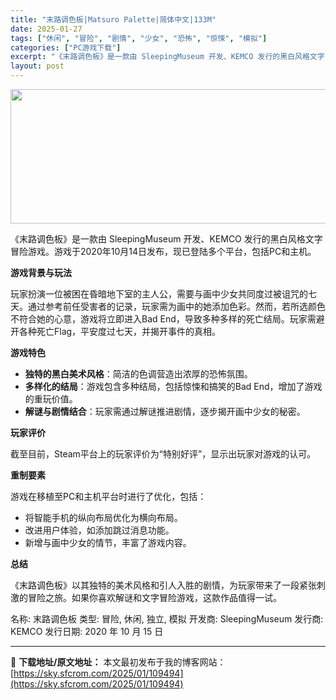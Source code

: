 ```yaml
---
title: "末路调色板|Matsuro Palette|简体中文|133M"
date: 2025-01-27
tags: ["休闲", "冒险", "剧情", "少女", "恐怖", "惊悚", "模拟"]
categories: ["PC游戏下载"]
excerpt: "《末路调色板》是一款由 SleepingMuseum 开发、KEMCO 发行的黑白风格文字冒险游戏。游戏于2020年10月14日发布，现已登陆多个平台，包括PC和主机。 游戏背景与玩法 玩家扮演一位被困在昏暗地下室的主人公，需要与画中少女共同度过被诅咒的七天。通过参考前任受害者的记录，玩家需为画中的&hellip;"
layout: post
---
```


<img class="aligncenter size-full wp-image-109495" src="https://sky.sfcrom.com/wp-content/uploads/2025/01/2025012701480538.webp" alt="" width="660" height="215" />

《末路调色板》是一款由 SleepingMuseum 开发、KEMCO 发行的黑白风格文字冒险游戏。游戏于2020年10月14日发布，现已登陆多个平台，包括PC和主机。

<strong>游戏背景与玩法</strong>

玩家扮演一位被困在昏暗地下室的主人公，需要与画中少女共同度过被诅咒的七天。通过参考前任受害者的记录，玩家需为画中的她添加色彩。然而，若所选颜色不符合她的心意，游戏将立即进入Bad End，导致多种多样的死亡结局。玩家需避开各种死亡Flag，平安度过七天，并揭开事件的真相。

<strong>游戏特色</strong>
<ul>
 	<li><strong>独特的黑白美术风格</strong>：简洁的色调营造出浓厚的恐怖氛围。</li>
 	<li><strong>多样化的结局</strong>：游戏包含多种结局，包括惊悚和搞笑的Bad End，增加了游戏的重玩价值。</li>
 	<li><strong>解谜与剧情结合</strong>：玩家需通过解谜推进剧情，逐步揭开画中少女的秘密。</li>
</ul>
<strong>玩家评价</strong>

截至目前，Steam平台上的玩家评价为“特别好评”，显示出玩家对游戏的认可。

<strong>重制要素</strong>

游戏在移植至PC和主机平台时进行了优化，包括：
<ul>
 	<li>将智能手机的纵向布局优化为横向布局。</li>
 	<li>改进用户体验，如添加跳过消息功能。</li>
 	<li>新增与画中少女的情节，丰富了游戏内容。</li>
</ul>
<strong>总结</strong>

《末路调色板》以其独特的美术风格和引人入胜的剧情，为玩家带来了一段紧张刺激的冒险之旅。如果你喜欢解谜和文字冒险游戏，这款作品值得一试。

名称: 末路调色板
类型: 冒险, 休闲, 独立, 模拟
开发商: SleepingMuseum
发行商: KEMCO
发行日期: 2020 年 10 月 15 日

---
📖 **下载地址/原文地址：** 本文最初发布于我的博客网站：[https://sky.sfcrom.com/2025/01/109494](https://sky.sfcrom.com/2025/01/109494)
